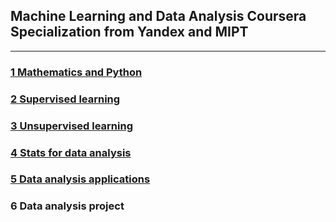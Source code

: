 ## Machine Learning and Data Analysis Coursera Specialization from Yandex and MIPT
___
### [1 Mathematics and Python](https://github.com/maxis42/ML-DA-Coursera-Yandex-MIPT/tree/master/1%20Mathematics%20and%20Python)
### [2 Supervised learning](https://github.com/maxis42/ML-DA-Coursera-Yandex-MIPT/tree/master/2%20Supervised%20learning)
### [3 Unsupervised learning](https://github.com/maxis42/ML-DA-Coursera-Yandex-MIPT/tree/master/3%20Unsupervised%20learning)
### [4 Stats for data analysis](https://github.com/maxis42/ML-DA-Coursera-Yandex-MIPT/tree/master/4%20Stats%20for%20data%20analysis)
### [5 Data analysis applications](https://github.com/maxis42/ML-DA-Coursera-Yandex-MIPT/tree/master/5%20Data%20analysis%20applications)
### 6 Data analysis project
